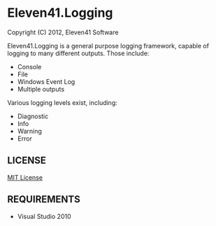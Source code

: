 # Eleven41.Logging

Copyright (C) 2012, Eleven41 Software

Eleven41.Logging is a general purpose logging framework, capable of logging to many different outputs.
Those include:
* Console
* File
* Windows Event Log
* Multiple outputs

Various logging levels exist, including:
* Diagnostic
* Info
* Warning
* Error

## LICENSE
[MIT License](https://github.com/eleven41/Eleven41.Logging/blob/master/LICENSE.md)

## REQUIREMENTS

* Visual Studio 2010
